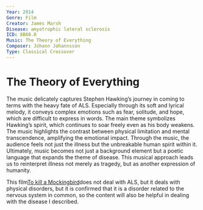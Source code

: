 ```yaml
---
Year: 2014
Genre: Film
Creator: James Marsh
Disease: amyotrophic lateral sclerosis
ICD: 8B60.0
Music: The Theory of Everything
Composer: Jóhann Jóhannsson
Type: Classical Crossover
---
```


# The Theory of Everything

The music delicately captures Stephen Hawking’s journey in coming to terms with the heavy fate of ALS. Especially through its soft and lyrical melody, it conveys complex emotions such as fear, solitude, and hope, which are difficult to express in words. The main theme symbolizes Hawking’s spirit, which continues to soar freely even as his body weakens. The music highlights the contrast between physical limitation and mental transcendence, amplifying the emotional impact. Through the music, the audience feels not just the illness but the unbreakable human spirit within it. Ultimately, music becomes not just a background element but a poetic language that expands the theme of disease. This musical approach leads us to reinterpret illness not merely as tragedy, but as another expression of humanity.

This film[To kill a Mockingbird](ha_jeonghyeon.md)does not deal with ALS, but it deals with physical disorders, but it is confirmed that it is a disorder related to the nervous system in common, so the content will also be helpful in dealing with the disease I described.
